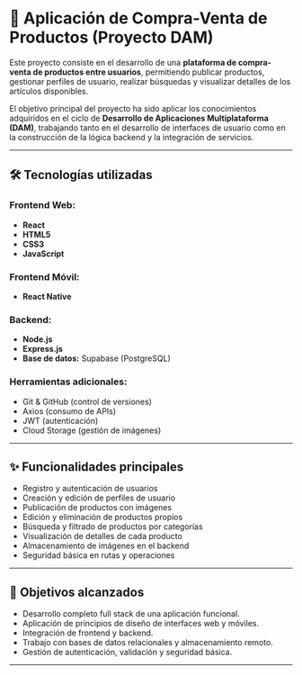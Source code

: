 # 📱 Aplicación de Compra-Venta de Productos (Proyecto DAM)

Este proyecto consiste en el desarrollo de una **plataforma de compra-venta de productos entre usuarios**, permitiendo publicar productos, gestionar perfiles de usuario, realizar búsquedas y visualizar detalles de los artículos disponibles.

El objetivo principal del proyecto ha sido aplicar los conocimientos adquiridos en el ciclo de **Desarrollo de Aplicaciones Multiplataforma (DAM)**, trabajando tanto en el desarrollo de interfaces de usuario como en la construcción de la lógica backend y la integración de servicios.

---

## 🛠️ Tecnologías utilizadas

### Frontend Web:
- **React**
- **HTML5**
- **CSS3**
- **JavaScript**

### Frontend Móvil:
- **React Native**

### Backend:
- **Node.js**
- **Express.js**
- **Base de datos:** Supabase (PostgreSQL)

### Herramientas adicionales:
- Git & GitHub (control de versiones)
- Axios (consumo de APIs)
- JWT (autenticación)
- Cloud Storage (gestión de imágenes)

---

## ✨ Funcionalidades principales

- Registro y autenticación de usuarios
- Creación y edición de perfiles de usuario
- Publicación de productos con imágenes
- Edición y eliminación de productos propios
- Búsqueda y filtrado de productos por categorías
- Visualización de detalles de cada producto
- Almacenamiento de imágenes en el backend
- Seguridad básica en rutas y operaciones

---

## 🚀 Objetivos alcanzados

- Desarrollo completo full stack de una aplicación funcional.
- Aplicación de principios de diseño de interfaces web y móviles.
- Integración de frontend y backend.
- Trabajo con bases de datos relacionales y almacenamiento remoto.
- Gestión de autenticación, validación y seguridad básica.

---
